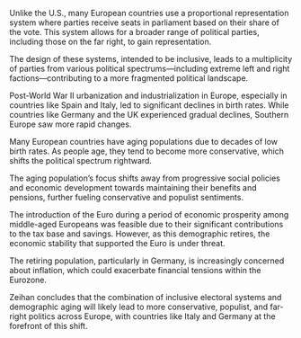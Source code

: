 
Unlike the U.S., many European countries use a proportional representation system where parties receive seats in parliament based on their share of the vote. This system allows for a broader range of political parties, including those on the far right, to gain representation.

The design of these systems, intended to be inclusive, leads to a multiplicity of parties from various political spectrums—including extreme left and right factions—contributing to a more fragmented political landscape.

Post-World War II urbanization and industrialization in Europe, especially in countries like Spain and Italy, led to significant declines in birth rates. While countries like Germany and the UK experienced gradual declines, Southern Europe saw more rapid changes.

Many European countries have aging populations due to decades of low birth rates. As people age, they tend to become more conservative, which shifts the political spectrum rightward.

The aging population’s focus shifts away from progressive social policies and economic development towards maintaining their benefits and pensions, further fueling conservative and populist sentiments.

The introduction of the Euro during a period of economic prosperity among middle-aged Europeans was feasible due to their significant contributions to the tax base and savings. However, as this demographic retires, the economic stability that supported the Euro is under threat.

The retiring population, particularly in Germany, is increasingly concerned about inflation, which could exacerbate financial tensions within the Eurozone.

Zeihan concludes that the combination of inclusive electoral systems and demographic aging will likely lead to more conservative, populist, and far-right politics across Europe, with countries like Italy and Germany at the forefront of this shift.